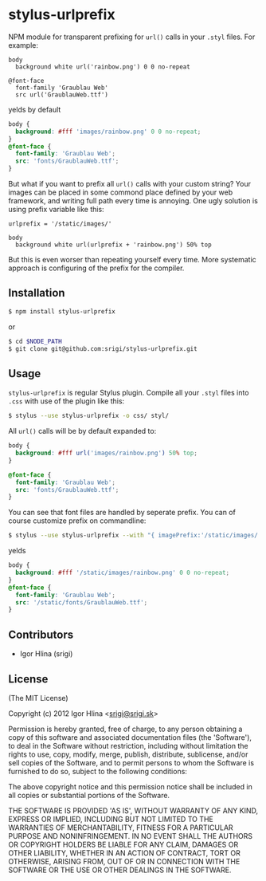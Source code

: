 # stylus-urlprefix

NPM module for transparent prefixing for `url()` calls in your `.styl` files. For example:

```stylus
body
  background white url('rainbow.png') 0 0 no-repeat

@font-face
  font-family 'Graublau Web'
  src url('GraublauWeb.ttf')

```

  yelds by default

```css
body {
  background: #fff 'images/rainbow.png' 0 0 no-repeat;
}
@font-face {
  font-family: 'Graublau Web';
  src: 'fonts/GraublauWeb.ttf';
}
```

But what if you want to prefix all `url()` calls with your custom string? Your images can be placed in some commond place defined by your web framework, and writing full path every time is annoying. One ugly solution is using prefix variable like this:

```stylus
urlprefix = '/static/images/'

body
  background white url(urlprefix + 'rainbow.png') 50% top
```

But this is even worser than repeating yourself every time. More systematic approach is configuring of the prefix for the compiler.

## Installation

```bash
$ npm install stylus-urlprefix
```

or

```bash
$ cd $NODE_PATH
$ git clone git@github.com:srigi/stylus-urlprefix.git
```

## Usage

`stylus-urlprefix` is regular Stylus plugin. Compile all your `.styl` files into `.css` with use of the plugin like this:

```bash
$ stylus --use stylus-urlprefix -o css/ styl/
```

All `url()` calls will be by default expanded to:

```css
body {
  background: #fff url('images/rainbow.png') 50% top;
}

@font-face {
  font-family: 'Graublau Web';
  src: 'fonts/GraublauWeb.ttf';
}
```

You can see that font files are handled by seperate prefix. You can of course customize prefix on commandline:

```bash
$ stylus --use stylus-urlprefix --with "{ imagePrefix:'/static/images/', fontPrefix:'/static/fonts/' }" -o css/ styl/
```

yelds

```css
body {
  background: #fff '/static/images/rainbow.png' 0 0 no-repeat;
}
@font-face {
  font-family: 'Graublau Web';
  src: '/static/fonts/GraublauWeb.ttf';
}
```

## Contributors

  - Igor Hlina (srigi)

## License

(The MIT License)

Copyright (c) 2012 Igor Hlina &lt;srigi@srigi.sk&gt;

Permission is hereby granted, free of charge, to any person obtaining
a copy of this software and associated documentation files (the
'Software'), to deal in the Software without restriction, including
without limitation the rights to use, copy, modify, merge, publish,
distribute, sublicense, and/or sell copies of the Software, and to
permit persons to whom the Software is furnished to do so, subject to
the following conditions:

The above copyright notice and this permission notice shall be
included in all copies or substantial portions of the Software.

THE SOFTWARE IS PROVIDED 'AS IS', WITHOUT WARRANTY OF ANY KIND,
EXPRESS OR IMPLIED, INCLUDING BUT NOT LIMITED TO THE WARRANTIES OF
MERCHANTABILITY, FITNESS FOR A PARTICULAR PURPOSE AND NONINFRINGEMENT.
IN NO EVENT SHALL THE AUTHORS OR COPYRIGHT HOLDERS BE LIABLE FOR ANY
CLAIM, DAMAGES OR OTHER LIABILITY, WHETHER IN AN ACTION OF CONTRACT,
TORT OR OTHERWISE, ARISING FROM, OUT OF OR IN CONNECTION WITH THE
SOFTWARE OR THE USE OR OTHER DEALINGS IN THE SOFTWARE.
